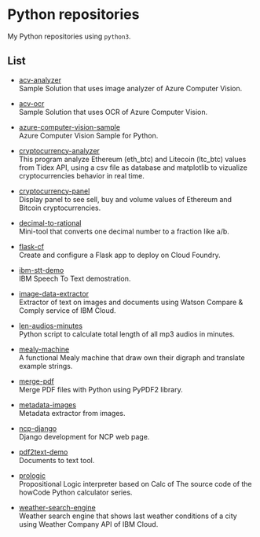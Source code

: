 # Python repositories
My Python repositories using `python3`.

## List
* [acv-analyzer](https://github.com/afforeroc/acv-analyzer)<br/>
Sample Solution that uses image analyzer of Azure Computer Vision.

* [acv-ocr](https://github.com/afforeroc/acv-ocr)<br/>
Sample Solution that uses OCR of Azure Computer Vision.

* [azure-computer-vision-sample](https://github.com/afforeroc/azure-computer-vision-sample)<br/>
Azure Computer Vision Sample for Python.

* [cryptocurrency-analyzer](https://github.com/afforeroc/cryptocurrency-analyzer)<br/>
This program analyze Ethereum (eth_btc) and Litecoin (ltc_btc) values from Tidex API, using a csv file as database and matplotlib to vizualize cryptocurrencies behavior in real time.

* [cryptocurrency-panel](https://github.com/afforeroc/cryptocurrency-panel)<br/>
Display panel to see sell, buy and volume values of Ethereum and Bitcoin cryptocurrencies.

* [decimal-to-rational](https://github.com/afforeroc/decimal-to-rational)<br/>
Mini-tool that converts one decimal number to a fraction like a/b.

* [flask-cf](https://github.com/afforeroc/flask-cf)<br/>
Create and configure a Flask app to deploy on Cloud Foundry.

* [ibm-stt-demo](https://github.com/afforeroc/ibm-stt-demo)<br/>
IBM Speech To Text demostration.

* [image-data-extractor](https://github.com/afforeroc/image-data-extractor)<br/>
Extractor of text on images and documents using Watson Compare & Comply service of IBM Cloud.

* [len-audios-minutes](https://github.com/afforeroc/len-audios-minutes)<br/>
Python script to calculate total length of all mp3 audios in minutes.

* [mealy-machine](https://github.com/afforeroc/mealy-machine)<br/>
A functional Mealy machine that draw own their digraph and translate example strings.

* [merge-pdf](https://github.com/afforeroc/merge-pdf)<br/>
Merge PDF files with Python using PyPDF2 library.

* [metadata-images](https://github.com/afforeroc/metadata-images)<br/>
Metadata extractor from images.

* [ncp-django](https://github.com/afforeroc/ncp-django)<br/>
Django development for NCP web page.

* [pdf2text-demo](https://github.com/afforeroc/pdf2text-demo)<br/>
Documents to text tool.

* [prologic](https://github.com/afforeroc/prologic)<br/>
Propositional Logic interpreter based on Calc of The source code of the howCode Python calculator series.

* [weather-search-engine](https://github.com/afforeroc/weather-search-engine)<br/>
Weather search engine that shows last weather conditions of a city using Weather Company API of IBM Cloud.
